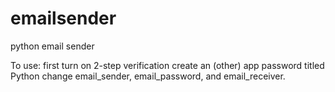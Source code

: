 # emailsender
python email sender

To use: 
first turn on 2-step verification
create an (other) app password titled Python
change email_sender, email_password, and email_receiver. 
